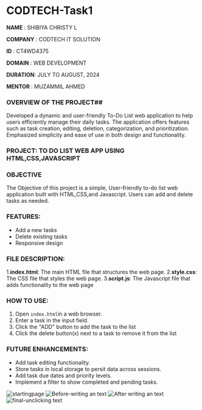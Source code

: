 # CODTECH-Task1
**NAME**    : SHIBIYA CHRISTY L

**COMPANY** : CODTECH IT SOLUTION

**ID**      : CT4WD4375

**DOMAIN**  : WEB DEVELOPMENT

**DURATION**: JULY TO AUGUST, 2024

**MENTOR**  : MUZAMMIL AHMED

### OVERVIEW OF THE PROJECT##
Developed a dynamic and user-friendly To-Do List web application to help users efficiently manage their daily tasks. The application offers features such as task creation, editing, deletion, categorization, and prioritization. Emphasized simplicity and ease of use in both design and functionality.

### PROJECT: TO DO LIST WEB APP USING HTML,CSS,JAVASCRIPT

### OBJECTIVE
The Objective of this project is a simple, User-friendly to-do list web application built with HTML,CSS,and Javascript.
Users can add and delete tasks as needed. 

### FEATURES:
- Add a new tasks
- Delete existing tasks
- Responsive design
 
### FILE DESCRIPTION:
1.**index.html**: The main HTML file that structures the web page.
2.**style.css**:  The CSS file that styles the web page.
3.**script.js**:  The Javascript file that adds functionality to the web page

### HOW TO USE:
1.  Open `index.html`in a web browser.
2. Enter a task in the input field.
3. Click the "ADD" button to add the task to the list
4. Click the delete button(x) next to a task to remove it from the list

### FUTURE ENHANCEMENTS:
- Add task editing functionality.
- Store tasks in local storage to persit data across sessions.
- Add task due dates and priority levels.
- Implement a filter to show completed and pending tasks.


![startingpage](https://github.com/user-attachments/assets/6700316c-bd75-4240-a64c-910798c41ca4)
![Before-writing an text](https://github.com/user-attachments/assets/2cd97e1b-97b5-4593-82cb-4fb0a7ca3494)
![After writing an text](https://github.com/user-attachments/assets/0a974722-c0a0-4fde-ac9c-8440a98516fc)
![final-unclicking text](https://github.com/user-attachments/assets/78bd06fa-f61a-49ba-a6c2-a0368b50117f)















